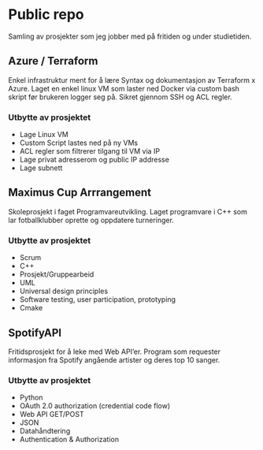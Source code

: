 ﻿# Public repo
Samling av prosjekter som jeg jobber med på fritiden og under studietiden.

## Azure / Terraform
Enkel infrastruktur ment for å lære Syntax og dokumentasjon av Terraform x Azure. Laget en enkel linux VM som laster ned Docker via custom bash skript før brukeren logger seg på. Sikret gjennom SSH og ACL regler.

### Utbytte av prosjektet 
- Lage Linux VM
- Custom Script lastes ned på ny VMs
- ACL regler som filtrerer tilgang til VM via IP
- Lage privat adresserom og public IP addresse
- Lage subnett
 
## Maximus Cup Arrrangement
Skoleprosjekt i faget Programvareutvikling. Laget programvare i C++ som lar fotballklubber oprette og oppdatere turneringer.

### Utbytte av prosjektet 
- Scrum
- C++
- Prosjekt/Gruppearbeid
- UML
- Universal design principles
- Software testing, user participation, prototyping
- Cmake
  

## SpotifyAPI

Fritidsprosjekt for å leke med Web API’er. Program som requester informasjon fra Spotify angående artister og deres top 10 sanger.  

### Utbytte av prosjektet
- Python
- OAuth 2.0 authorization (credential code flow)
- Web API GET/POST
- JSON
- Datahåndtering
- Authentication & Authorization

